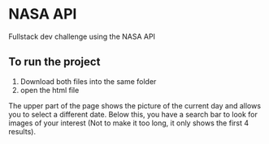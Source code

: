 # NASA API

Fullstack dev challenge using the NASA API

## To run the project

1. Download both files into the same folder
2. open the html file

The upper part of the page shows the picture of the current day and allows you to select a different date.
Below this, you have a search bar to look for images of your interest (Not to make it too long, it only shows the first 4 results).



